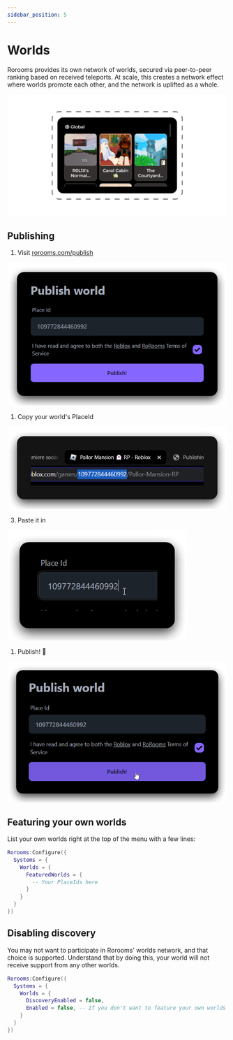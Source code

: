 ```yaml
---
sidebar_position: 5
---
```


# Worlds

Rorooms provides its own network of worlds, secured via peer-to-peer ranking based on received teleports. At scale, this creates a network effect where worlds promote each other, and the network is uplifted as a whole.

![Worlds menu](menu.png)

## Publishing

1. Visit [rorooms.com/publish](https://rorooms.com/publish)

![Publishing page](visit.png)

1. Copy your world's PlaceId

![Roblox game address bar](copy.png)

3. Paste it in

![Pasting the PlaceId](paste.png)

1. Publish! 🎉

![Publish button](publish.png)

## Featuring your own worlds

List your own worlds right at the top of the menu with a few lines:

```lua
Rorooms:Configure({
  Systems = {
    Worlds = {
      FeaturedWorlds = {
        -- Your PlaceIds here
      }
    }
  }
})
```

## Disabling discovery

You may not want to participate in Rorooms' worlds network, and that choice is supported. Understand that by doing this, your world will not receive support from any other worlds.

```lua
Rorooms:Configure({
  Systems = {
    Worlds = {
      DiscoveryEnabled = false,
      Enabled = false, -- If you don't want to feature your own worlds
    }
  }
})
```